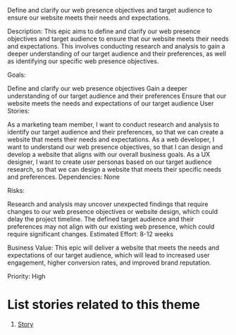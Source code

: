 Define and clarify our web presence objectives and target audience to ensure our website meets their needs and expectations.

Description: This epic aims to define and clarify our web presence objectives and target audience to ensure that our website meets their needs and expectations. This involves conducting research and analysis to gain a deeper understanding of our target audience and their preferences, as well as identifying our specific web presence objectives.

Goals:

Define and clarify our web presence objectives
Gain a deeper understanding of our target audience and their preferences
Ensure that our website meets the needs and expectations of our target audience
User Stories:

As a marketing team member, I want to conduct research and analysis to identify our target audience and their preferences, so that we can create a website that meets their needs and expectations.
As a web developer, I want to understand our web presence objectives, so that I can design and develop a website that aligns with our overall business goals.
As a UX designer, I want to create user personas based on our target audience research, so that we can design a website that meets their specific needs and preferences.
Dependencies: None

Risks:

Research and analysis may uncover unexpected findings that require changes to our web presence objectives or website design, which could delay the project timeline.
The defined target audience and their preferences may not align with our existing web presence, which could require significant changes.
Estimated Effort: 8-12 weeks

Business Value: This epic will deliver a website that meets the needs and expectations of our target audience, which will lead to increased user engagement, higher conversion rates, and improved brand reputation.

Priority: High

# List stories related to this theme
1. [Story]([documentation/templates/theme/initiatives/epics/stories/story_template.md](https://github.com/steveechan/mywebclass-agile-docs/blob/main/documentation/templates/theme/initiatives/epics/stories/story_template.md))
